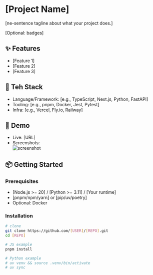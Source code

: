 # [Project Name]

[ne-sentence tagline about what your project does.]

[Optional: badges]
<!-- Example:
[![CI](https://github.com/USER/REPO/actions/workflows/ci.yml/badge.svg)](https://github.com/USER/REPO/actions/workflows/ci.yml)
[![License: MIT](https://img.shields.io/badge/License-MIT-yellow.svg)](#license)
-->

## ✨ Features
- [Feature 1]
- [Feature 2]
- [Feature 3]

## 🧱 Teh Stack
- Language/Framework: [e.g., TypeScript, Next.js, Python, FastAPI]
- Tooling: [e.g., pnpm, Docker, Jest, Pytest]
- Infra: [e.g., Vercel, Fly.io, Railway]

## 🚀 Demo
- Live: [URL]
- Screenshots:  
  ![screenshot](./docs/screenshot.png)

## 📦 Getting Started

### Prerequisites
- [Node.js >= 20] / [Python >= 3.11] / [Your runtime]
- [pnpm/npm/yarn] or [pip/uv/poetry]
- Optional: Docker

### Installation
```bash
# clone
git clone https://github.com/[USER]/[REPO].git
cd [REPO]

# JS example
pnpm install

# Python example
# uv venv && source .venv/bin/activate
# uv sync
